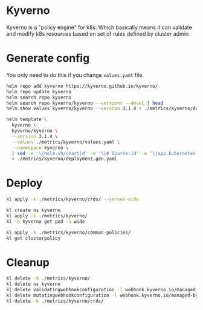 
# Kyverno

Kyverno is a "policy engine" for k8s.
Which basically means it can validate and modify k8s resources
based on set of rules defined by cluster admin.

# Generate config

You only need to do this if you change `values.yaml` file.

```bash
helm repo add kyverno https://kyverno.github.io/kyverno/
helm repo update kyverno
helm search repo kyverno
helm search repo kyverno/kyverno --versions --devel | head
helm show values kyverno/kyverno --version 3.1.4 > ./metrics/kyverno/default-values.yaml
```

```bash
helm template \
  kyverno \
  kyverno/kyverno \
  --version 3.1.4 \
  --values ./metrics/kyverno/values.yaml \
  --namespace kyverno \
  | sed -e '\|helm.sh/chart|d' -e '\|# Source:|d' -e '\|app.kubernetes.io/managed-by: Helm|d' -e '\|app.kubernetes.io/instance:|d' -e '\|app.kubernetes.io/version|d' \
  > ./metrics/kyverno/deployment.gen.yaml
```

# Deploy

```bash
kl apply -k ./metrics/kyverno/crds/ --server-side

kl create ns kyverno
kl apply -k ./metrics/kyverno/
kl -n kyverno get pod -o wide

kl apply -k ./metrics/kyverno/common-policies/
kl get clusterpolicy
```

# Cleanup

```bash
kl delete -k ./metrics/kyverno/
kl delete ns kyverno
kl delete validatingwebhookconfiguration -l webhook.kyverno.io/managed-by=kyverno
kl delete mutatingwebhookconfiguration -l webhook.kyverno.io/managed-by=kyverno
kl delete -k ./metrics/kyverno/crds/
```
